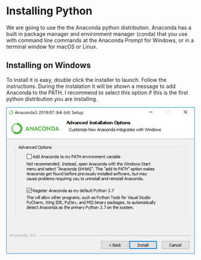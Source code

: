 # Installing Python

We are going to use the the Anaconda python distribution. Anaconda has a built in package manager and environment manager (conda) 
that you use with command line commands at the Anaconda Prompt for Windows, or in a terminal window for macOS or Linux.

## Installing on Windows

To install it is easy, double click the installer to launch. Follow the instructions. During the instalation it will be
shown a message to add Anaconda to the PATH. I recommend to select this option if this is the first python distribution
you are installing.

![alt text](images/conda.png)
 